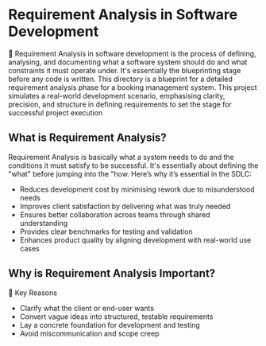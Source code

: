 # Requirement Analysis in Software Development
📌 Requirement Analysis in software development is the process of defining, analysing, and documenting what a software system should do and what constraints it must operate under. It's essentially the blueprinting stage before any code is written. This directory is a blueprint for a detailed requirement analysis phase for a booking management system. This project simulates a real-world development scenario, emphasising clarity, precision, and structure in defining requirements to set the stage for successful project execution

## What is Requirement Analysis?
Requirement Analysis is basically what a system needs to do and the conditions it must satisfy to be successful. It's essentially about defining the "what" before jumping into the "how.
Here’s why it’s essential in the SDLC:
- Reduces development cost by minimising rework due to misunderstood needs
- Improves client satisfaction by delivering what was truly needed
- Ensures better collaboration across teams through shared understanding
- Provides clear benchmarks for testing and validation
- Enhances product quality by aligning development with real-world use cases

## Why is Requirement Analysis Important?
🧠 Key Reasons
- Clarify what the client or end-user wants
- Convert vague ideas into structured, testable requirements
- Lay a concrete foundation for development and testing
- Avoid miscommunication and scope creep

